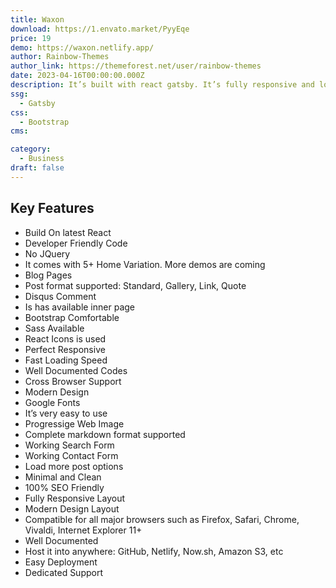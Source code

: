 ```yaml
---
title: Waxon
download: https://1.envato.market/PyyEqe
price: 19
demo: https://waxon.netlify.app/
author: Rainbow-Themes
author_link: https://themeforest.net/user/rainbow-themes
date: 2023-04-16T00:00:00.000Z
description: It’s built with react gatsby. It’s fully responsive and looks well. It is a modern design and high-speed performance react template.
ssg:
  - Gatsby
css:
  - Bootstrap
cms:

category:
  - Business
draft: false
---
```


## Key Features

- Build On latest React
- Developer Friendly Code
- No JQuery
- It comes with 5+ Home Variation. More demos are coming
- Blog Pages
- Post format supported: Standard, Gallery, Link, Quote
- Disqus Comment
- Is has available inner page
- Bootstrap Comfortable
- Sass Available
- React Icons is used
- Perfect Responsive
- Fast Loading Speed
- Well Documented Codes
- Cross Browser Support
- Modern Design
- Google Fonts
- It’s very easy to use
- Progressige Web Image
- Complete markdown format supported
- Working Search Form
- Working Contact Form
- Load more post options
- Minimal and Clean
- 100% SEO Friendly
- Fully Responsive Layout
- Modern Design Layout
- Compatible for all major browsers such as Firefox, Safari, Chrome, Vivaldi, Internet Explorer 11+
- Well Documented
- Host it into anywhere: GitHub, Netlify, Now.sh, Amazon S3, etc
- Easy Deployment
- Dedicated Support
